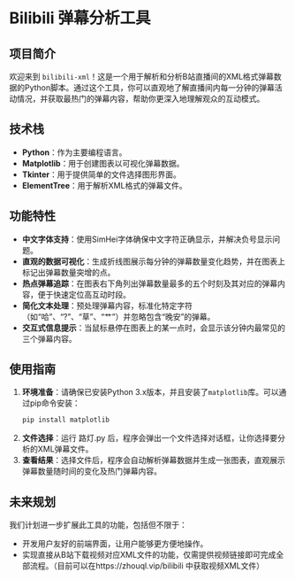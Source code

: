 # Bilibili 弹幕分析工具

## 项目简介
欢迎来到 `bilibili-xml`！这是一个用于解析和分析B站直播间的XML格式弹幕数据的Python脚本。通过这个工具，你可以直观地了解直播间内每一分钟的弹幕活动情况，并获取最热门的弹幕内容，帮助你更深入地理解观众的互动模式。

## 技术栈
- **Python**：作为主要编程语言。
- **Matplotlib**：用于创建图表以可视化弹幕数据。
- **Tkinter**：用于提供简单的文件选择图形界面。
- **ElementTree**：用于解析XML格式的弹幕文件。

## 功能特性
- **中文字体支持**：使用SimHei字体确保中文字符正确显示，并解决负号显示问题。
- **直观的数据可视化**：生成折线图展示每分钟的弹幕数量变化趋势，并在图表上标记出弹幕数量突增的点。
- **热点弹幕追踪**：在图表右下角列出弹幕数量最多的五个时刻及其对应的弹幕内容，便于快速定位高互动时段。
- **简化文本处理**：预处理弹幕内容，标准化特定字符（如“哈”、“?”、“草”、“艹”）并忽略包含“晚安”的弹幕。
- **交互式信息提示**：当鼠标悬停在图表上的某一点时，会显示该分钟内最常见的三个弹幕内容。

## 使用指南
1. **环境准备**：请确保已安装Python 3.x版本，并且安装了`matplotlib`库。可以通过pip命令安装：
   ```bash
   pip install matplotlib
2. **文件选择**：运行 路灯.py 后，程序会弹出一个文件选择对话框，让你选择要分析的XML弹幕文件。
3. **查看结果**：选择文件后，程序会自动解析弹幕数据并生成一张图表，直观展示弹幕数量随时间的变化及热门弹幕内容。

## 未来规划
我们计划进一步扩展此工具的功能，包括但不限于：
- 开发用户友好的前端界面，让用户能够更方便地操作。
- 实现直接从B站下载视频对应XML文件的功能，仅需提供视频链接即可完成全部流程。（目前可以在https://zhouql.vip/bilibili 中获取视频XML文件）
